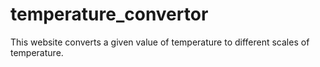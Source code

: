 # temperature_convertor
This website converts a given value of temperature to different scales of temperature.
